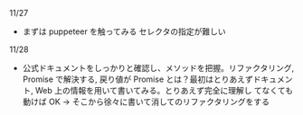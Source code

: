 11/27

- まずは puppeteer を触ってみる セレクタの指定が難しい

11/28

- 公式ドキュメントをしっかりと確認し、メソッドを把握。リファクタリング, Promise で解決する, 戻り値が
  Promise とは？最初はとりあえずドキュメント, Web 上の情報を用いて書いてみる。とりあえず完全に理解し
  てなくても動けば OK -> そこから徐々に書いて消してのリファクタリングをする
